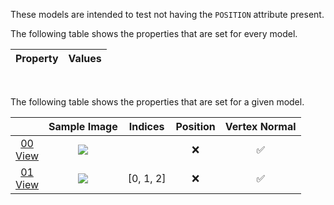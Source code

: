 These models are intended to test not having the `POSITION` attribute present.  

The following table shows the properties that are set for every model.  

| Property | **Values** |
| :---: | :---: |


<br>

The following table shows the properties that are set for a given model.  

|   | Sample Image | Indices | Position | Vertex Normal |
| :---: | :---: | :---: | :---: | :---: |
| [00](Mesh_NoPosition_00.gltf)<br>[View](https://bghgary.github.io/glTF-Assets-Viewer/?type=Negative&folder=22&model=0) | [<img src="Figures/Thumbnails/Mesh_NoPosition_00.png" align="middle">](Figures/SampleImages/Mesh_NoPosition_00.png) |   | :x: | :white_check_mark: |
| [01](Mesh_NoPosition_01.gltf)<br>[View](https://bghgary.github.io/glTF-Assets-Viewer/?type=Negative&folder=22&model=1) | [<img src="Figures/Thumbnails/Mesh_NoPosition_01.png" align="middle">](Figures/SampleImages/Mesh_NoPosition_01.png) | [0, 1, 2] | :x: | :white_check_mark: |
 
